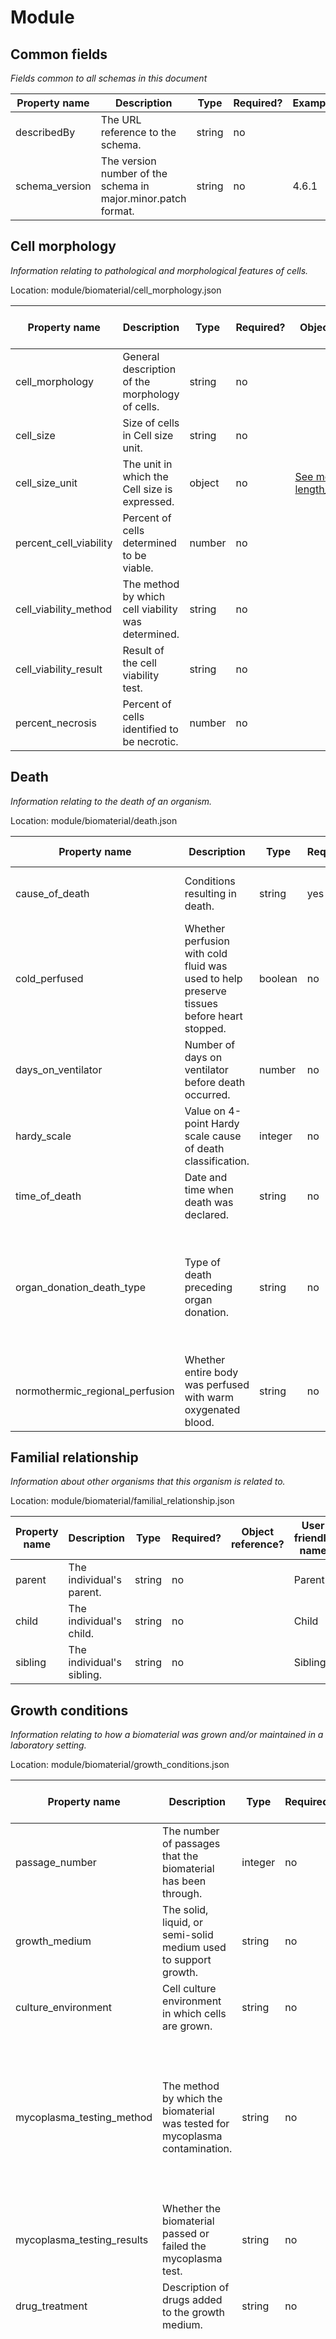 # Module
## Common fields
_Fields common to all schemas in this document_

Property name | Description | Type | Required? | Example 
--- | --- | --- | --- | ---
 describedBy | The URL reference to the schema. | string | no |  |  |  | 
schema_version | The version number of the schema in major.minor.patch format. | string | no | 4.6.1

## Cell morphology<a name='Cell morphology'></a>
_Information relating to pathological and morphological features of cells._

Location: module/biomaterial/cell_morphology.json

Property name | Description | Type | Required? | Object reference? | User friendly name | Allowed values | Example 
--- | --- | --- | --- | --- | --- | --- | --- 
cell_morphology | General description of the morphology of cells. | string | no |  | Cell morphology |  | adherent cells; form single layer colonies
cell_size | Size of cells in Cell size unit. | string | no |  | Cell size |  | 15; 20-30
cell_size_unit | The unit in which the Cell size is expressed. | object | no | [See module  length_unit_ontology](module.md/#length_unit_ontology) | Cell size unit |  | 
percent_cell_viability | Percent of cells determined to be viable. | number | no |  | Percent cell viability |  | 98.7
cell_viability_method | The method by which cell viability was determined. | string | no |  | Cell viability method |  | Fluorescein diacetate hydrolysis; ATP test
cell_viability_result | Result of the cell viability test. | string | no |  | Cell viability result | pass, fail | Should be one of: pass, fail
percent_necrosis | Percent of cells identified to be necrotic. | number | no |  | Percent necrotic cells |  | 10

## Death<a name='Death'></a>
_Information relating to the death of an organism._

Location: module/biomaterial/death.json

Property name | Description | Type | Required? | Object reference? | User friendly name | Allowed values | Example 
--- | --- | --- | --- | --- | --- | --- | --- 
cause_of_death | Conditions resulting in death. | string | yes |  | Cause of death |  | Hypoxic brain damage; Sudden cardiac arrest
cold_perfused | Whether perfusion with cold fluid was used to help preserve tissues before heart stopped. | boolean | no |  | Cold perfused |  | Should be one of: yes, no.
days_on_ventilator | Number of days on ventilator before death occurred. | number | no |  | Number of days on ventilator |  | 4
hardy_scale | Value on 4-point Hardy scale cause of death classification. | integer | no |  | Value on Hardy scale |  | 0
time_of_death | Date and time when death was declared. | string | no |  | Time of death |  | 2016-01-21T00:00:00Z; 2016-03
organ_donation_death_type | Type of death preceding organ donation. | string | no |  | Organ donation death type | Donation after circulatory death (DCD), Donation after brainstem death (DBD) | Should be one of: Donation after circulatory death (DCD), or Donation after brainstem death (DBD).
normothermic_regional_perfusion | Whether entire body was perfused with warm oxygenated blood. | string | no |  | Normothermic regional perfusion | yes, no, unknown | Should be one of: yes, no, or unknown.

## Familial relationship<a name='Familial relationship'></a>
_Information about other organisms that this organism is related to._

Location: module/biomaterial/familial_relationship.json

Property name | Description | Type | Required? | Object reference? | User friendly name | Allowed values | Example 
--- | --- | --- | --- | --- | --- | --- | --- 
parent | The individual's parent. | string | no |  | Parent |  | 
child | The individual's child. | string | no |  | Child |  | 
sibling | The individual's sibling. | string | no |  | Sibling |  | 

## Growth conditions<a name='Growth conditions'></a>
_Information relating to how a biomaterial was grown and/or maintained in a laboratory setting._

Location: module/biomaterial/growth_conditions.json

Property name | Description | Type | Required? | Object reference? | User friendly name | Allowed values | Example 
--- | --- | --- | --- | --- | --- | --- | --- 
passage_number | The number of passages that the biomaterial has been through. | integer | no |  | Passage number |  | 22
growth_medium | The solid, liquid, or semi-solid medium used to support growth. | string | no |  | Growth medium |  | human placental cord serum; RPMI 1640 + 2mM Glutamine + 10-20% FBS
culture_environment | Cell culture environment in which cells are grown. | string | no |  | Culture environment |  | Adherent cell culture; Suspension cell culture
mycoplasma_testing_method | The method by which the biomaterial was tested for mycoplasma contamination. | string | no |  | Mycoplasma testing method | Direct DNA stain, Indirect DNA stain, Broth and agar culture, PCR, Nested PCR, ELISA, Autoradiography, Immunostaining, Cell-based assay, Microbiological assay | Should be one of: Direct DNA stain, Indirect DNA stain, Broth and agar culture, PCR, Nested PCR, ELISA, Autoradiography, Immunostaining, Cell-based assay, or Microbiological assay.
mycoplasma_testing_results | Whether the biomaterial passed or failed the mycoplasma test. | string | no |  | Mycoplasma testing results | pass, fail | Should be one of: pass, or fail.
drug_treatment | Description of drugs added to the growth medium. | string | no |  | Drug treatment |  | 100 ug/mL ampicillin; 15 ug/mL tetracycline
feeder_layer_type | Type of feeder layer cells on which biomaterial was grown. | string | no |  | Feeder layer type | feeder-free, feeder-dependent, JK1 feeder cells, feeder-dependent, SNL 76/7 feeder cells, feeder-dependent, human marrow stromal cells, feeder-dependent, bovine embryonic fibroblast cells, feeder-dependent, mouse embryonic fibroblast cells, feeder-dependent, mouse fibroblast STO cells, feeder-dependent, mouse bone marrow stromal cells, feeder-dependent, mouse yolk sac-derived endothelial cells, feeder-dependent, human foreskin fibroblast cells, feeder-dependent, human newborn fibroblast cells, feeder-dependent, human fetal lung fibroblast cells, feeder-dependent, human uterine endometrial cells, feeder-dependent, human breast parenchymal cells, feeder-dependent, human embryonic fibroblast cells, feeder-dependent, human adipose stromal cells, feeder-dependent, human amniotic epithelial cells, feeder-dependent, human placental fibroblast cells, feeder-dependent, human umbilical cord stromal cells, feeder-dependent, human fetal muscle cells, feeder-dependent, human fetal skin cells, feeder-dependent, human fetal liver stromal cells, feeder-dependent, human fallopian tubal epithelial cells, feeder-dependent, human amniotic mesenchymal cells | feeder-free; feeder-dependent, mouse embryonic fibroblast cells

## Human-specific<a name='Human-specific'></a>
_Information specific to a donor that is a human (Homo sapiens)._

Location: module/biomaterial/human_specific.json

Property name | Description | Type | Required? | Object reference? | User friendly name | Allowed values | Example 
--- | --- | --- | --- | --- | --- | --- | --- 
body_mass_index | The body mass index of the donor. | number | no |  | Body mass index |  | 36.4
ethnicity | Ethnicity of the donor. | array | no | [See module  ethnicity_ontology](module.md/#ethnicity_ontology) | Ethnicity |  | 

## Medical history<a name='Medical history'></a>
_Information about the medical history of a donor._

Location: module/biomaterial/medical_history.json

Property name | Description | Type | Required? | Object reference? | User friendly name | Allowed values | Example 
--- | --- | --- | --- | --- | --- | --- | --- 
alcohol_history | Estimated amount of alcohol consumed per day. | string | no |  | Alcohol history |  | 3-6 alcohol units/day; 1 drink per day
medication | Medications the individual was taking at time of biomaterial collection. | string | no |  | Medications |  | Naproxen 500mg/day; Citalopram 20mg/day
smoking_history | Estimated number of cigarettes smoked per day. | string | no |  | Smoking history |  | 20 cigarettes/day for 25 years, stopped 2000
nutritional_state | Nutritional state of individual at time of biomaterial collection. | string | no |  | Nutritional state | normal, fasting, feeding tube removed | Should be one of: normal, fasting, or feeding tube removed.
test_results | Results from medical tests performed on the individual. | string | no |  | Test results |  | lipid panel shows normal level of LDL (124 mg/dL); HIV, HBV, HCV: Negative
treatment | Treatments the individual has undergone prior to biomaterial collection. | string | no |  | Treatments |  | Patient treated with antibiotics for a urinary tract infection; Patient treated with chemotherapy (Epirubicin, cisplatin, capecitabine) to treat stomach cancer

## Mouse-specific<a name='Mouse-specific'></a>
_Information specific to an organism that is a mouse (Mus musculus)._

Location: module/biomaterial/mouse_specific.json

Property name | Description | Type | Required? | Object reference? | User friendly name | Allowed values | Example 
--- | --- | --- | --- | --- | --- | --- | --- 
strain | The name of the mouse strain. | array | no | [See module  strain_ontology](module.md/#strain_ontology) | Mouse strain |  | 

## Preservation and storage<a name='Preservation and storage'></a>
_Information relating to how a biomaterial was preserved and/or stored over a period of time._

Location: module/biomaterial/preservation_storage.json

Property name | Description | Type | Required? | Object reference? | User friendly name | Allowed values | Example 
--- | --- | --- | --- | --- | --- | --- | --- 
storage_method | The method by which a biomaterial was stored after preservation or before another protocol was used. | string | no |  | Storage method | ambient temperature, cut slide, fresh, frozen at -70C, frozen at -80C, frozen at -150C, frozen in liquid nitrogen, frozen in vapor phase, paraffin block, RNAlater at 4C, RNAlater at 25C, RNAlater at -20C | frozen in liquid nitrogen; fresh
storage_time | Length of time the biomaterial was stored for in Storage time units. | number | no |  | Storage time |  | 5
storage_time_unit | The unit in which Storage time is expressed. | object | no | [See module  time_unit_ontology](module.md/#time_unit_ontology) | Storage time unit |  | 
preservation_method | The method by which a biomaterial was preserved through the use of chemicals, cold, or other means to prevent or retard biological or physical deterioration. | string | no |  | Preservation method | cryopreservation in liquid nitrogen (dead tissue), cryopreservation in dry ice (dead tissue), cryopreservation of live cells in liquid nitrogen, cryopreservation, other, formalin fixed, unbuffered, formalin fixed, buffered, formalin fixed and paraffin embedded, hypothermic preservation media at 2-8C, fresh | cryopreservation in liquid nitrogen (dead tissue); fresh

## State of specimen<a name='State of specimen'></a>
_State of specimen at time of collection._

Location: module/biomaterial/state_of_specimen.json

Property name | Description | Type | Required? | Object reference? | User friendly name | Allowed values | Example 
--- | --- | --- | --- | --- | --- | --- | --- 
autolysis_score | State of tissue breakdown due to self-digestion. | string | no |  | Autolysis score | none, mild, moderate | Should be one of: none, mild, or moderate.
gross_description | Color, size, and other aspects of specimen as visible to naked eye. | string | no |  | Gross description |  | focal wedge shaped region of tan-orange discoloration; cystic
gross_images | List of filenames of photographs of specimen without magnification. | array | no |  | Gross image |  | my_gross_image_file.jpg
ischemic_temperature | Whether specimen experienced warm or cold ischemia. | string | no |  | Ischemic temperature | warm, cold | Should be one of: warm, or cold.
ischemic_time | Duration of time, in seconds, between when the specimen stopped receiving oxygen and when it was preserved or processed. | integer | no |  | Ischemic time |  | 7200
microscopic_description | How the specimen looks under the microscope and how it compares with normal cells. | string | no |  | Microscopic description |  | Mixture of different cell sizes apparent; Dead cells are quite faint on microscope
microscopic_images | List of filenames of photographs of specimen under microscope. | array | no |  | Microscopic image |  | my_microscopic_image_file.jpg
postmortem_interval | Duration of time between when death was declared and when the specimen was preserved or processed. | integer | no |  | Post-mortem interval |  | 2400

## Timecourse<a name='Timecourse'></a>
_Information relating to a timecourse._

Location: module/biomaterial/timecourse.json

Property name | Description | Type | Required? | Object reference? | User friendly name | Allowed values | Example 
--- | --- | --- | --- | --- | --- | --- | --- 
value | The numerical value in Timecourse unit associated with a time interval used in the experiment. | string | yes |  | Timecourse value |  | 2; 5.5-10.5
unit | The unit in which the Timecourse value is expressed. | object | yes | [See module  time_unit_ontology](module.md/#time_unit_ontology) | Timecourse unit |  | 
relevance | Relevance of the Timecourse value/unit to the experiment. | string | no |  | Timecourse relevance |  | Collection after tumor cells injected into the mammary gland; Time tissue underwent liberase digestion

## Biological macromolecule ontology<a name='Biological macromolecule ontology'></a>
_A term that may be associated with a biological macromolecule-related ontology term_

Location: module/ontology/biological_macromolecule_ontology.json

Property name | Description | Type | Required? | Object reference? | User friendly name | Allowed values | Example 
--- | --- | --- | --- | --- | --- | --- | --- 
text | The name of the biological macromolecule being used. | string | yes |  | Biological macromolecule |  | polyA RNA; mRNA
ontology | An ontology term identifier in the form prefix:accession. | string | no |  | Biological macromolecule ontology ID |  | OBI:0000869; CHEBI:33699
ontology_label | The preferred label for the ontology term referred to in the ontology field. This may differ from the user-supplied value in the text field. | string | no |  | Biological macromolecule ontology label |  | polyA RNA; messenger RNA

## Cell cycle ontology<a name='Cell cycle ontology'></a>
_A term that may be associated with a cell cycle-related ontology term_

Location: module/ontology/cell_cycle_ontology.json

Property name | Description | Type | Required? | Object reference? | User friendly name | Allowed values | Example 
--- | --- | --- | --- | --- | --- | --- | --- 
text | The name of a cell cycle of the cells in the specimen. | string | yes |  | Cell cycle |  | meiotic cell cycle; mitotic G1 phase
ontology | An ontology term identifier in the form prefix:accession. | string | no |  | Cell cycle ontology ID |  | GO:0051321; GO:0000080
ontology_label | The preferred label for the ontology term referred to in the ontology field. This may differ from the user-supplied value in the text field. | string | no |  | Cell cycle ontology label |  | meiotic cell cycle; mitotic G1 phase

## Cell type ontology<a name='Cell type ontology'></a>
_A term that may be associated with a cell type-related ontology term_

Location: module/ontology/cell_type_ontology.json

Property name | Description | Type | Required? | Object reference? | User friendly name | Allowed values | Example 
--- | --- | --- | --- | --- | --- | --- | --- 
text | The name of a cell type supplied by a user. | string | yes |  | Cell type |  | bone marrow hematopoietic cell; cardiac muscle cell
ontology | An ontology term identifier in the form prefix:accession. | string | no |  | Cell type ontology ID |  | CL:1001610; CL:0000746
ontology_label | The preferred label for the ontology term referred to in the ontology field. This may differ from the user-supplied value in the text field. | string | no |  | Cell type ontology label |  | bone marrow hematopoietic cell; cardiac muscle cell

## Cellular component ontology<a name='Cellular component ontology'></a>
_A term that may be associated with an intra-cellular structure ontology term_

Location: module/ontology/cellular_component_ontology.json

Property name | Description | Type | Required? | Object reference? | User friendly name | Allowed values | Example 
--- | --- | --- | --- | --- | --- | --- | --- 
text | The name of a subcellular structure. | string | yes |  | Subcellular structure |  | cytoplasm; nucleus
ontology | An ontology term identifier in the form prefix:accession. | string | no |  | Subcellular structure ontology ID |  | GO:0005737; GO:0005634
ontology_label | The preferred label for the ontology term referred to in the ontology field. This may differ from the user-supplied value in the text field. | string | no |  | Subcellular structure ontology label |  | cytoplasm; nucleus

## Contributor role ontology<a name='Contributor role ontology'></a>
_A term that describes the role of a contributor in the project._

Location: module/ontology/contributor_role_ontology.json

Property name | Description | Type | Required? | Object reference? | User friendly name | Allowed values | Example 
--- | --- | --- | --- | --- | --- | --- | --- 
text | The primary role of the contributor in the project. | string | yes |  | Contributor role |  | principal investigator; experimental scientist
ontology | An ontology term identifier in the form prefix:accession. | string | no |  | Contributor role ontology ID |  | EFO:0009736; EFO:0009741
ontology_label | The preferred label for the ontology term referred to in the ontology field. This may differ from the user-supplied value in the text field. | string | no |  | Contributor role ontology label |  | principal investigator; experimental scientist

## Development stage ontology<a name='Development stage ontology'></a>
_A term that may be associated with a development stage-related ontology term_

Location: module/ontology/development_stage_ontology.json

Property name | Description | Type | Required? | Object reference? | User friendly name | Allowed values | Example 
--- | --- | --- | --- | --- | --- | --- | --- 
text | The name of the development stage of the organism. | string | yes |  | Development stage |  | human adult stage; Theiler stage 28
ontology | An ontology term identifier in the form prefix:accession. | string | no |  | Development stage ontology ID |  | HsapDv:0000087; EFO:0002588
ontology_label | The preferred label for the ontology term referred to in the ontology field. This may differ from the user-supplied value in the text field. | string | no |  | Development stage ontology label |  | human adult stage; Theiler stage 28

## Disease ontology<a name='Disease ontology'></a>
_A term that may be associated with a disease-related ontology term_

Location: module/ontology/disease_ontology.json

Property name | Description | Type | Required? | Object reference? | User friendly name | Allowed values | Example 
--- | --- | --- | --- | --- | --- | --- | --- 
text | The text for the term as the user provides it. | string | yes |  | Disease |  | type 2 diabetes mellitus; normal
ontology | An ontology term identifier in the form prefix:accession. | string | no |  | Disease ontology ID |  | MONDO:0005148; PATO:0000461
ontology_label | The preferred label for the ontology term referred to in the ontology field. This may differ from the user-supplied value in the text field. | string | no |  | Disease ontology label |  | type 2 diabetes mellitus; normal

## Enrichment ontology<a name='Enrichment ontology'></a>
_A term that may be associated with a process-related ontology term_

Location: module/ontology/enrichment_ontology.json

Property name | Description | Type | Required? | Object reference? | User friendly name | Allowed values | Example 
--- | --- | --- | --- | --- | --- | --- | --- 
text | The name of an enrichment approach being used. | string | yes |  | Enrichment |  | fluorescence-activated cell sorting; Ficoll-Hypaque method
ontology | An ontology term identifier in the form prefix:accession. | string | no |  | Enrichment ontology ID |  | EFO:0009108; EFO:0009110
ontology_label | The preferred label for the ontology term referred to in the ontology field. This may differ from the user-supplied value in the text field. | string | no |  | Enrichment ontology label |  | fluorescence-activated cell sorting; Ficoll-Hypaque method

## Ethnicity ontology<a name='Ethnicity ontology'></a>
_A term that may be associated with a ethnicity-related ontology term_

Location: module/ontology/ethnicity_ontology.json

Property name | Description | Type | Required? | Object reference? | User friendly name | Allowed values | Example 
--- | --- | --- | --- | --- | --- | --- | --- 
text | The ethnicity of the human donor. | string | yes |  | Ethnicity |  | European; Hispanic or Latin American
ontology | An ontology term identifier in the form prefix:accession. | string | no |  | Ethnicity ontology ID |  | HANCESTRO:0005; HANCESTRO:0014
ontology_label | The preferred label for the ontology term referred to in the ontology field. This may differ from the user-supplied value in the text field. | string | no |  | Ethnicity ontology label |  | European; Hispanic or Latin American

## Instrument ontology<a name='Instrument ontology'></a>
_A term that may be associated with a instrument-related ontology term_

Location: module/ontology/instrument_ontology.json

Property name | Description | Type | Required? | Object reference? | User friendly name | Allowed values | Example 
--- | --- | --- | --- | --- | --- | --- | --- 
text | The full name of the instrument used. | string | yes |  | Instrument |  | Illumina HiSeq 2500; ONT MinION
ontology | An ontology term identifier in the form prefix:accession. | string | no |  | Instrument ontology ID |  | EFO:0008565; EFO:0008632
ontology_label | The preferred label for the ontology term referred to in the ontology field. This may differ from the user-supplied value in the text field. | string | no |  | Instrument ontology label |  | Illumina HiSeq 2500; ONT MinION

## Length unit ontology<a name='Length unit ontology'></a>
_A term that may be associated with a cell type-related ontology term_

Location: module/ontology/length_unit_ontology.json

Property name | Description | Type | Required? | Object reference? | User friendly name | Allowed values | Example 
--- | --- | --- | --- | --- | --- | --- | --- 
text | The name of a length unit being used. | string | yes |  | Length unit |  | micrometer; meter
ontology | An ontology term identifier in the form prefix:accession. | string | no |  | Length unit ontology ID |  | UO:0000017; UO:0000008
ontology_label | The preferred label for the ontology term referred to in the ontology field. This may differ from the user-supplied value in the text field. | string | no |  | Length unit ontology label |  | micrometer; meter

## Library amplification ontology<a name='Library amplification ontology'></a>
_A term that may be associated with a process-related ontology term_

Location: module/ontology/library_amplification_ontology.json

Property name | Description | Type | Required? | Object reference? | User friendly name | Allowed values | Example 
--- | --- | --- | --- | --- | --- | --- | --- 
text | The name of a library amplification approach being used. | string | yes |  | Library amplification |  | PCR; in vitro transcription
ontology | An ontology term identifier in the form prefix:accession. | string | no |  | Library amplification ontology ID |  | OBI:0000415; EFO:0009013
ontology_label | The preferred label for the ontology term referred to in the ontology field. This may differ from the user-supplied value in the text field. | string | no |  | Library amplification ontology label |  | PCR; in vitro transcription

## Library construction ontology<a name='Library construction ontology'></a>
_A term that may be associated with a process-related ontology term_

Location: module/ontology/library_construction_ontology.json

Property name | Description | Type | Required? | Object reference? | User friendly name | Allowed values | Example 
--- | --- | --- | --- | --- | --- | --- | --- 
text | The name of a library construction approach being used. | string | yes |  | Library construction |  | 10X v2 sequencing; Smart-seq2
ontology | An ontology term identifier in the form prefix:accession. | string | no |  | Library construction ontology ID |  | EFO:0009310; EFO:0008931
ontology_label | The preferred label for the ontology term referred to in the ontology field. This may differ from the user-supplied value in the text field. | string | no |  | Library construction ontology label |  | 10X v2 sequencing; Smart-seq2

## Mass unit ontology<a name='Mass unit ontology'></a>
_A term that may be associated with a cell type-related ontology term_

Location: module/ontology/mass_unit_ontology.json

Property name | Description | Type | Required? | Object reference? | User friendly name | Allowed values | Example 
--- | --- | --- | --- | --- | --- | --- | --- 
text | The name of a mass unit being used. | string | yes |  | Mass unit |  | kilogram; microgram
ontology | An ontology term identifier in the form prefix:accession. | string | no |  | Mass unit ontology ID |  | UO:0000009; UO:0000023
ontology_label | The preferred label for the ontology term referred to in the ontology field. This may differ from the user-supplied value in the text field. | string | no |  | Mass unit ontology label |  | kilogram; microgram

## Microscopy ontology<a name='Microscopy ontology'></a>
_A term that may be associated with a microscopy-related ontology term_

Location: module/ontology/microscopy_ontology.json

Property name | Description | Type | Required? | Object reference? | User friendly name | Allowed values | Example 
--- | --- | --- | --- | --- | --- | --- | --- 
text | The name of the type of microscopy used in an imaging experiment. | string | yes |  | Microscopy |  | confocal microscopy; fluorescence microscopy
ontology | An ontology term identifier in the form prefix:accession. | string | no |  | Microscopy ontology ID |  | FBbi:00000251; FBbi:00000246
ontology_label | The preferred label for the ontology term referred to in the ontology field. This may differ from the user-supplied value in the text field. | string | no |  | Microscopy ontology label |  | confocal microscopy; fluorescence microscopy

## Organ ontology<a name='Organ ontology'></a>
_A term that may be associated with an anatomy-related ontology term._

Location: module/ontology/organ_ontology.json

Property name | Description | Type | Required? | Object reference? | User friendly name | Allowed values | Example 
--- | --- | --- | --- | --- | --- | --- | --- 
text | The text for the term as the user provides it. | string | yes |  | Organ |  | heart; immune system
ontology | An ontology term identifier in the form prefix:accession. | string | no |  | Organ ontology ID |  | UBERON:0000948; UBERON:0002405
ontology_label | The preferred label for the ontology term referred to in the ontology field. This may differ from the user-supplied value in the text field. | string | no |  | Organ ontology label |  | heart; immune system

## Organ part ontology<a name='Organ part ontology'></a>
_A term that may be associated with an anatomy-related ontology term_

Location: module/ontology/organ_part_ontology.json

Property name | Description | Type | Required? | Object reference? | User friendly name | Allowed values | Example 
--- | --- | --- | --- | --- | --- | --- | --- 
text | The text for the term as the user provides it. | string | yes |  | Organ part |  | bone marrow; islet of Langerhans
ontology | An ontology term identifier in the form prefix:accession. | string | no |  | Organ part ontology ID |  | UBERON:0002371; UBERON:0000006
ontology_label | The preferred label for the ontology term referred to in the ontology field. This may differ from the user-supplied value in the text field. | string | no |  | Organ part ontology label |  | bone marrow; islet of Langerhans

## Process type ontology<a name='Process type ontology'></a>
_A term that may be associated with a process-related ontology term_

Location: module/ontology/process_type_ontology.json

Property name | Description | Type | Required? | Object reference? | User friendly name | Allowed values | Example 
--- | --- | --- | --- | --- | --- | --- | --- 
text | The name of a process type being used. | string | yes |  | Process type |  | enzymatic dissociation; blood draw
ontology | An ontology term identifier in the form prefix:accession. | string | no |  | Process type ontology ID |  | EFO:0009128; EFO:0009121
ontology_label | The preferred label for the ontology term referred to in the ontology field. This may differ from the user-supplied value in the text field. | string | no |  | Process type ontology label |  | enzymatic dissociation; blood draw

## Protocol type ontology<a name='Protocol type ontology'></a>
_A term that may be associated with a protocol-related ontology term_

Location: module/ontology/protocol_type_ontology.json

Property name | Description | Type | Required? | Object reference? | User friendly name | Allowed values | Example 
--- | --- | --- | --- | --- | --- | --- | --- 
text | The name of a protocol type used. | string | yes |  | Protocol type |  | dissociation protocol; enrichment protocol
ontology | An ontology term identifier in the form prefix:accession. | string | no |  | Protocol type ontology ID |  | EFO:0009088; EFO:0009089
ontology_label | The preferred label for the ontology term referred to in the ontology field. This may differ from the user-supplied value in the text field. | string | no |  | Protocol type ontology label |  | dissociation protocol; enrichment protocol

## Sequencing ontology<a name='Sequencing ontology'></a>
_A term that may be associated with a process-related ontology term_

Location: module/ontology/sequencing_ontology.json

Property name | Description | Type | Required? | Object reference? | User friendly name | Allowed values | Example 
--- | --- | --- | --- | --- | --- | --- | --- 
text | The name of a sequencing approach being used. | string | yes |  | Sequencing approach |  | tag based single cell RNA sequencing; full length single cell RNA sequencing
ontology | An ontology term identifier in the form prefix:accession. | string | no |  | Sequencing approach ontology ID |  | EFO:0008440; EFO:0008441
ontology_label | The preferred label for the ontology term referred to in the ontology field. This may differ from the user-supplied value in the text field. | string | no |  | Sequencing approach ontology label |  | tag based single cell RNA sequencing; full length single cell RNA sequencing

## Species ontology<a name='Species ontology'></a>
_A term that may be associated with a species-related ontology term_

Location: module/ontology/species_ontology.json

Property name | Description | Type | Required? | Object reference? | User friendly name | Allowed values | Example 
--- | --- | --- | --- | --- | --- | --- | --- 
text | The name of the species to which the organism belongs. | string | yes |  | Species |  | Homo sapiens; Mus musculus
ontology | An ontology term identifier in the form prefix:accession. | string | no |  | Species ontology ID |  | NCBITaxon:9606; NCBITaxon:10090
ontology_label | The preferred label for the ontology term referred to in the ontology field. This may differ from the user-supplied value in the text field. | string | no |  | Species ontology label |  | Homo sapiens; Mus musculus

## Strain ontology<a name='Strain ontology'></a>
_A term that may be associated with a strain-related ontology term_

Location: module/ontology/strain_ontology.json

Property name | Description | Type | Required? | Object reference? | User friendly name | Allowed values | Example 
--- | --- | --- | --- | --- | --- | --- | --- 
text | The name of the strain to which the organism belongs. | string | yes |  | Strain |  | C57BL/6; BALB/c
ontology | An ontology term identifier in the form prefix:accession. | string | no |  | Strain ontology ID |  | EFO:0004472; EFO:0000602
ontology_label | The preferred label for the ontology term referred to in the ontology field. This may differ from the user-supplied value in the text field. | string | no |  | Strain ontology label |  | C57BL/6; BALB/c

## Time unit ontology<a name='Time unit ontology'></a>
_A term that may be associated with a time unit-related ontology term_

Location: module/ontology/time_unit_ontology.json

Property name | Description | Type | Required? | Object reference? | User friendly name | Allowed values | Example 
--- | --- | --- | --- | --- | --- | --- | --- 
text | The name of a time unit being used. | string | yes |  | Time unit |  | second; week
ontology | An ontology term identifier in the form prefix:accession. | string | no |  | Time unit ontology ID |  | UO:0000010; UO:0000034
ontology_label | The preferred label for the ontology term referred to in the ontology field. This may differ from the user-supplied value in the text field. | string | no |  | Time unit ontology label |  | second; week

## Purchased reagents<a name='Purchased reagents'></a>
_Information describing purchased kits or reagents used in a protocol._

Location: module/process/purchased_reagents.json

Property name | Description | Type | Required? | Object reference? | User friendly name | Allowed values | Example 
--- | --- | --- | --- | --- | --- | --- | --- 
retail_name | The retail name of the kit/reagent. | string | no |  | Retail name |  | SureCell WTA 3' Library Prep Kit; CytoTune iPS 2.0 Sendai Reprogramming Kit
catalog_number | The catalog number of the kit/reagent. | string | no |  | Catalog number |  | 20014279
manufacturer | The manufacturer of the kit/reagent. | string | no |  | Manufacturer |  | Illumina; ThermoFisher Scientific
lot_number | The batch or lot number of the kit/reagent. | string | no |  | Batch/lot number |  | 10001A
expiry_date | The date of expiration for the kit/reagent. | string | no |  | Expiry date |  | 2018-01-31; 2018-01
kit_titer | Appropriate titer and volume recommendations found in kit/reagent Certificate of Analysis. | string | no |  | Titer |  | 3.0x10^7

## 10x-specific<a name='10x-specific'></a>
_Information specific to 10x experiments._

Location: module/process/sequencing/10x.json

Property name | Description | Type | Required? | Object reference? | User friendly name | Allowed values | Example 
--- | --- | --- | --- | --- | --- | --- | --- 
fastq_method | Method used for the generation of fastq files from bcl files. | string | no |  | Fastq creation method |  | Cellranger mkfastq; bcl2fastq2
fastq_method_version | Version of the program used for fastq generation. | string | no |  | Fastq creation method version |  | Cellranger 2.1.1; v2.20
pooled_channels | The number of channels pooled within a sequencing lane. | number | no |  | Pooled channels |  | 4
drop_uniformity | Whether drop uniformity was achieved as a result of visual inspection of emulsion after a 10x run. | boolean | no |  | Drop uniformity |  | Should be one of: yes, or no.

## Barcode<a name='Barcode'></a>
_Information about barcodes used in a protocol._

Location: module/process/sequencing/barcode.json

Property name | Description | Type | Required? | Object reference? | User friendly name | Allowed values | Example 
--- | --- | --- | --- | --- | --- | --- | --- 
barcode_read | The read in which the barcode is found. | string | yes |  | Barcode-containing read | Read 1, Read 2, i7 Index, i5 Index | Should be one of: Read 1, Read 2, i7 Index, or i5 Index.
barcode_offset | The 0-based offset of start of barcode in read. | integer | yes |  | Barcode offset |  | 0
barcode_length | Length of barcode in nucleotides. | integer | yes |  | Barcode length |  | 28
white_list_file | Name of file containing legitimate barcode sequences. | string | no |  | White list barcode file |  | barcode_whitelist_file.txt

## INSDC experiment<a name='INSDC experiment'></a>
_Information relating to an INSDC experiment._

Location: module/process/sequencing/insdc_experiment.json

Property name | Description | Type | Required? | Object reference? | User friendly name | Allowed values | Example 
--- | --- | --- | --- | --- | --- | --- | --- 
insdc_experiment_accession | An International Nucleotide Sequence Database Collaboration (INSDC) experiment accession. | string | yes |  | INSDC experiment accession |  | SRX0000000

## Plate-based sequencing<a name='Plate-based sequencing'></a>
_Information specific to plate-based sequencing experiments._

Location: module/process/sequencing/plate_based_sequencing.json

Property name | Description | Type | Required? | Object reference? | User friendly name | Allowed values | Example 
--- | --- | --- | --- | --- | --- | --- | --- 
plate_label | A label or name for the plate on which the well is located. | string | yes |  | Plate label |  | 2217
well_label | A label or name for the well in which the cell is located. | string | no |  | Well label |  | A1
well_quality | Quality of well if imaged before sequencing. | string | no |  | Well quality | OK, control, 2-cell well, control, empty well, low quality cell | Should be one of: 'OK', 'control, 2-cell well', 'control, empty well', or 'low quality cell'.

## Contact<a name='Contact'></a>
_Information about an individual who submitted or contributed to a project._

Location: module/project/contact.json

Property name | Description | Type | Required? | Object reference? | User friendly name | Allowed values | Example 
--- | --- | --- | --- | --- | --- | --- | --- 
name | Name of individual who has contributed to the project. | string | yes |  | Contact name |  | John,D,Doe; Jane,,Smith
email | Email address for the individual. | string | no |  | Email address |  | dummy@email.com
phone | Phone number of the individual or their lab. | string | no |  | Phone number |  | (+1) 234-555-6789
institution | Name of primary institute where the individual works. | string | yes |  | Institute |  | EMBL-EBI; University of Washington
laboratory | Name of lab or department within the institute where the individual works. | string | no |  | Laboratory/Department |  | Division of Vaccine Discovery; Department of Biology
address | Street address where the individual works. | string | no |  | Street address |  | 0000 Main Street, Nowheretown, MA, 12091
country | Country where the individual works. | string | no |  | Country |  | USA
corresponding_contributor | Whether the individual is a primary point of contact for the project. | boolean | no |  | Corresponding contributor |  | Should be one of: yes, or no.
project_role | Primary role of the individual in the project. | object | no | [See module  contributor_role_ontology](module.md/#contributor_role_ontology) | Project role |  | principal investigator; computational scientist
orcid_id | The individual's ORCID ID linked to previous work. | string | no |  | ORCID ID |  | 0000-1111-2222-3333

## Funder<a name='Funder'></a>
_Information about the project funding source._

Location: module/project/funder.json

Property name | Description | Type | Required? | Object reference? | User friendly name | Allowed values | Example 
--- | --- | --- | --- | --- | --- | --- | --- 
grant_title | The name of the grant funding the project. | string | no |  | Grant title |  | Study of single cells in the human body.
grant_id | The unique grant identifier or reference. | string | yes |  | Grant ID |  | BB/P0000001/1
organization | The name of the funding organization. | string | yes |  | Funding organization |  | Biotechnology and Biological Sciences Research Council (BBSRC); California Institute of Regenerative Medicine (CIRM)

## Publication<a name='Publication'></a>
_Information about a journal article, book, web page, or other external available documentation for a project._

Location: module/project/publication.json

Property name | Description | Type | Required? | Object reference? | User friendly name | Allowed values | Example 
--- | --- | --- | --- | --- | --- | --- | --- 
authors | A list of authors associated with the publication. | array | yes |  | Authors |  | Doe JD
title | The title of the publication. | string | yes |  | Publication title |  | Study of single cells in the human body.
doi | The publication digital object identifier (doi) of the publication. | string | no |  | Publication DOI |  | 10.1016/j.cell.2016.07.054
pmid | The PubMed ID of the publication. | integer | no |  | Publication PMID |  | 27565351
url | A URL for the publication. | string | no |  | Publication URL |  | https://www.ncbi.nlm.nih.gov/pmc/articles/PMC5667944/

## Channel<a name='Channel'></a>
_Information about a single microscope channel._

Location: module/protocol/channel.json

Property name | Description | Type | Required? | Object reference? | User friendly name | Allowed values | Example 
--- | --- | --- | --- | --- | --- | --- | --- 
channel_id | User given ID.  If there is an accompanying codebook, this name should correspond to the channel id used in the codebook. | string | yes |  | Channel ID |  | 1; A
excitation_wavelength | Excitation wavelength of the lightsource in nanometers. | number | yes |  | Excitation wavelength |  | 640
filter_range | Emission filter in nanometers. | string | yes |  | Filter range |  | 461/70
multiplexed | Whether multiple targets were detected simultaneously in this channel. | string | yes |  | Multiplexed experiment | yes, no | Should be one of: yes, or no.
target_fluorophore | The name of the fluorophore this channel is designed to assay. | string | no |  | Target fluorophore |  | Alexa 647
exposure_time | Acquisition time for a single image per channel, in milliseconds. | number | yes |  | Exposure time |  | 400

## Probe<a name='Probe'></a>
_Information about probes used to detect targets._

Location: module/protocol/probe.json

Property name | Description | Type | Required? | Object reference? | User friendly name | Allowed values | Example 
--- | --- | --- | --- | --- | --- | --- | --- 
probe_label | The label of a probe used to detect target in this experiment. | string | yes |  | Probe label |  | ACTA1; cFos
probe_sequence | Sequence of a probe used to detect target. | string | no |  | Probe sequence |  | AGGCTATAGCGGAGCTACG; aggctatagcggagctacg
target_name | The name of the target molecule. | string | no |  | Target name |  | ACTA1_exon1; nuclear cFos
target_codebook_label | A label used in the codebook for the target. | string | no |  | Target label in codebook |  | AKT1; CFOS
target_label | An identifier for the target molecule. | string | yes |  | Target label |  | CHEBI:85345; ENSG00000170345
subcellular_structure | Target subcellular structure. | object | no | [See module  cellular_component_ontology](module.md/#cellular_component_ontology) | Target subcellular structure |  | 
probe_reagents | Name of reagents used to construct the probe. | object | no | [See module  purchased_reagents](module.md/#purchased_reagents) | Probe construction reagents |  | 
assay_type | Type of assay used to detect target. | object | yes | [See module  process_type_ontology](module.md/#process_type_ontology) | Assay type |  | MERFISH; in situ sequencing
fluorophore | Fluorophore used to detect target. | array | no |  | Fluorophore |  | Cy5; Alexa 488
channel_label | Channel label used to assay signal. | array | no |  | Channel |  | 1; A

